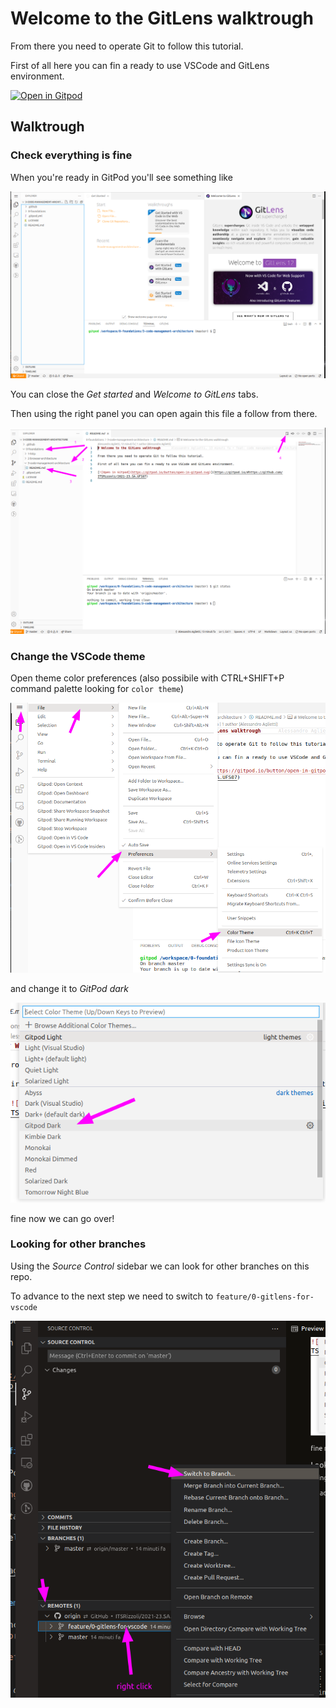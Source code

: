 # Welcome to the GitLens walktrough

From there you need to operate Git to follow this tutorial.

First of all here you can fin a ready to use VSCode and GitLens environment.

[![Open in Gitpod](https://gitpod.io/button/open-in-gitpod.svg)](https://gitpod.io/#https://github.com/ITSRizzoli/2021-23.SA.UFS07)

## Walktrough

### Check everything is fine

When you're ready in GitPod you'll see something like

![0-gitpod-vs-code-landing](images/0-gitpod-vs-code-landing.png)

You can close the _Get started_ and _Welcome to GitLens_ tabs.

Then using the right panel you can open again this file a follow from there.

![1-start-walktrough](images/1-start-walktrough.png)

### Change the VSCode theme

Open theme color preferences (also possibile with CTRL+SHIFT+P command palette looking for `color theme`)

![2-open-vscode-theme-preferences](images/2-open-vscode-theme-preferences.png)

and change it to _GitPod dark_

![3-select-gitpod-dark-theme](images/3-select-gitpod-dark-theme.png)

fine now we can go over!

### Looking for other branches

Using the _Source Control_ sidebar we can look for other branches on this repo.

To advance to the next step we need to switch to `feature/0-gitlens-for-vscode`

![4-switch-branch](images/4-switch-branch.png)
